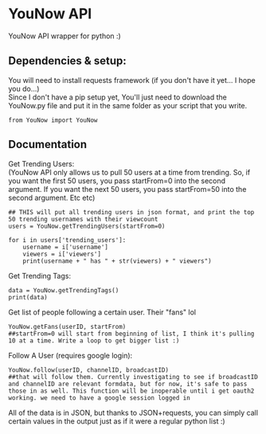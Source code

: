 # YouNow API  
  
YouNow API wrapper for python :)  
## Dependencies & setup:  
You will need to install requests framework (if you don't have it yet... I hope you do...)  
Since I don't have a pip setup yet, You'll just need to download the YouNow.py file and put it in the same folder as your script that you write. 
```
from YouNow import YouNow
```
  
## Documentation  
  
Get Trending Users:  
(YouNow API only allows us to pull 50 users at a time from trending. So, if you want the first 50 users, you pass startFrom=0 into the second argument. If you want the next 50 users, you pass startFrom=50 into the second argument. Etc etc)  
```
## THIS will put all trending users in json format, and print the top 50 trending usernames with their viewcount
users = YouNow.getTrendingUsers(startFrom=0)

for i in users['trending_users']:
    username = i['username']
    viewers = i['viewers']
    print(username + " has " + str(viewers) + " viewers")
```  
  
Get Trending Tags:  
```  
data = YouNow.getTrendingTags() 
print(data)  
```   
Get list of people following a certain user. Their "fans" lol  
```
YouNow.getFans(userID, startFrom)
##startFrom=0 will start from beginning of list, I think it's pulling 10 at a time. Write a loop to get bigger list :)
```  
    
Follow A User (requires google login):
```
YouNow.follow(userID, channelID, broadcastID)
##that will follow them. Currently investigating to see if broadcastID and channelID are relevant formdata, but for now, it's safe to pass those in as well. This function will be inoperable until i get oauth2 working. we need to have a google session logged in
```  
All of the data is in JSON, but thanks to JSON+requests, you can simply call certain values in the output just as if it were a regular python list :)
